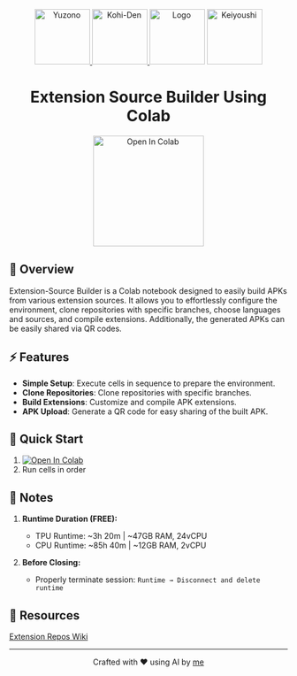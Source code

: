 <div align="center">
  <a href="https://github.com/yuzono/aniyomi-extensions">
    <img src="https://avatars.githubusercontent.com/u/209217388" alt="Yuzono" height="100">
  </a>
  <a href="https://github.com/Kohi-den/extensions-source">
    <img src="https://avatars.githubusercontent.com/u/177765219" alt="Kohi-Den" height="100">
  </a>
  <img src="https://i.ibb.co/Z6kXZ1mc/androidstudio-1024x1024.png" alt="Logo" height="100">
  <a href="https://github.com/keiyoushi/extensions-source">
    <img src="https://avatars.githubusercontent.com/u/113362897" alt="Keiyoushi" height="100">
  </a>

  <h1>Extension Source Builder Using Colab</h1>

  <a href="https://colab.research.google.com/github/mrtear/Extension-Source-Builder/blob/main/Extension_Source_Builder.ipynb">
    <img src="https://colab.research.google.com/assets/colab-badge.svg" alt="Open In Colab" width="200px"/>
  </a>
</div>

## 🔮 Overview

Extension-Source Builder is a Colab notebook designed to easily build APKs from various extension sources. It allows you to effortlessly configure the environment, clone repositories with specific branches, choose languages and sources, and compile extensions. Additionally, the generated APKs can be easily shared via QR codes.

## ⚡ Features

- **Simple Setup**: Execute cells in sequence to prepare the environment.
- **Clone Repositories**: Clone repositories with specific branches.
- **Build Extensions**: Customize and compile APK extensions.
- **APK Upload**: Generate a QR code for easy sharing of the built APK.

## 🚀 Quick Start

1. [![Open In Colab](https://colab.research.google.com/assets/colab-badge.svg)](https://colab.research.google.com/github/mrtear/Extension-Source-Builder/blob/main/Extension_Source_Builder.ipynb)
2. Run cells in order

## 🚨 Notes

1. **Runtime Duration (FREE):**
   - TPU Runtime: ~3h 20m | ~47GB RAM, 24vCPU
   - CPU Runtime: ~85h 40m | ~12GB RAM, 2vCPU

2. **Before Closing:**
   - Properly terminate session: `Runtime → Disconnect and delete runtime`
  
## 🔗 Resources
[Extension Repos Wiki](https://wotaku.wiki/guides/tech/repo)

---
<p align="center">
  Crafted with ❤️ using AI by <a href="https://github.com/mrtear">me</a>
</p>
